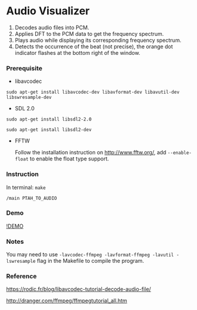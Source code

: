 # Audio Visualizer
1. Decodes audio files into PCM.
2. Applies DFT to the PCM data to get the frequency spectrum.
3. Plays audio while displaying its corresponding frequency spectrum.
4. Detects the occurrence of the beat (not precise), the orange dot indicator flashes at the bottom right of the window.

### Prerequisite
- libavcodec

```sudo apt-get install libavcodec-dev libavformat-dev libavutil-dev libswresample-dev```

- SDL 2.0

```sudo apt-get install libsdl2-2.0```

```sudo apt-get install libsdl2-dev```

- FFTW

  Follow the installation instruction on http://www.fftw.org/, add ``--enable-float``  to enable the float type support.

### Instruction
In terminal:
```make```

```/main PTAH_TO_AUDIO```

### Demo
[!DEMO]()

### Notes
You may need to use ```-lavcodec-ffmpeg -lavformat-ffmpeg -lavutil -lswresample``` flag in the Makefile to compile the program.

### Reference
https://rodic.fr/blog/libavcodec-tutorial-decode-audio-file/

http://dranger.com/ffmpeg/ffmpegtutorial_all.htm
